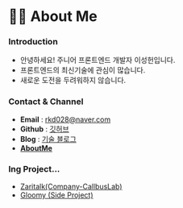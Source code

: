 # 🙋‍♂️ About Me

### Introduction

- 안녕하세요! 주니어 프론트엔드 개발자 이성헌입니다.
- 프론트엔드의 최신기술에 관심이 많습니다.
- 새로운 도전을 두려워하지 않습니다.

### Contact & Channel

- **Email** : rkd028@naver.com
- **Github** : [깃허브](https://github.com/Lee-sungheon)
- **Blog** : [기술 블로그](https://velog.io/@rkd028)
- [**AboutMe**](https://velog.io/@rkd028/about)


### Ing Project...
- [Zaritalk(Company-CallbusLab)](https://zaritalk.com)
- [Gloomy (Side Project)](https://d1gbspr5q497yq.cloudfront.net/community)
